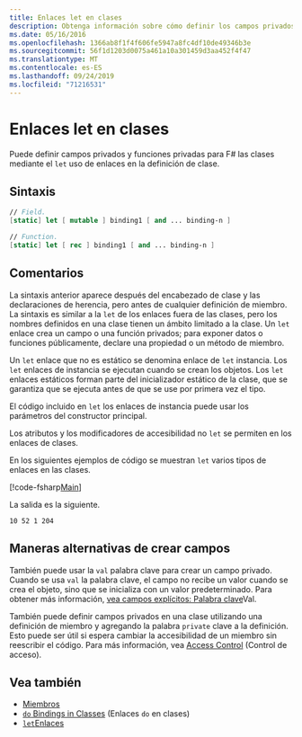 ```yaml
---
title: Enlaces let en clases
description: Obtenga información sobre cómo definir los campos privados y las F# funciones privadas para las clases mediante los enlaces ' Let ' en la definición de clase.
ms.date: 05/16/2016
ms.openlocfilehash: 1366ab8f1f4f606fe5947a8fc4df10de49346b3e
ms.sourcegitcommit: 56f1d1203d0075a461a10a301459d3aa452f4f47
ms.translationtype: MT
ms.contentlocale: es-ES
ms.lasthandoff: 09/24/2019
ms.locfileid: "71216531"
---
```

# <a name="let-bindings-in-classes"></a>Enlaces let en clases

Puede definir campos privados y funciones privadas para F# las clases mediante el `let` uso de enlaces en la definición de clase.

## <a name="syntax"></a>Sintaxis

```fsharp
// Field.
[static] let [ mutable ] binding1 [ and ... binding-n ]

// Function.
[static] let [ rec ] binding1 [ and ... binding-n ]
```

## <a name="remarks"></a>Comentarios

La sintaxis anterior aparece después del encabezado de clase y las declaraciones de herencia, pero antes de cualquier definición de miembro. La sintaxis es similar a la `let` de los enlaces fuera de las clases, pero los nombres definidos en una clase tienen un ámbito limitado a la clase. Un `let` enlace crea un campo o una función privados; para exponer datos o funciones públicamente, declare una propiedad o un método de miembro.

Un `let` enlace que no es estático se denomina enlace de `let` instancia. Los `let` enlaces de instancia se ejecutan cuando se crean los objetos. Los `let` enlaces estáticos forman parte del inicializador estático de la clase, que se garantiza que se ejecuta antes de que se use por primera vez el tipo.

El código incluido en `let` los enlaces de instancia puede usar los parámetros del constructor principal.

Los atributos y los modificadores de accesibilidad no `let` se permiten en los enlaces de clases.

En los siguientes ejemplos de código se muestran `let` varios tipos de enlaces en las clases.

[!code-fsharp[Main](~/samples/snippets/fsharp/lang-ref-1/snippet3001.fs)]

La salida es la siguiente.

```console
10 52 1 204
```

## <a name="alternative-ways-to-create-fields"></a>Maneras alternativas de crear campos

También puede usar la `val` palabra clave para crear un campo privado. Cuando se usa `val` la palabra clave, el campo no recibe un valor cuando se crea el objeto, sino que se inicializa con un valor predeterminado. Para obtener más información, [vea campos explícitos: Palabra clave](explicit-fields-the-val-keyword.md)Val.

También puede definir campos privados en una clase utilizando una definición de miembro y agregando la palabra `private` clave a la definición. Esto puede ser útil si espera cambiar la accesibilidad de un miembro sin reescribir el código. Para más información, vea [Access Control](../access-control.md) (Control de acceso).

## <a name="see-also"></a>Vea también

- [Miembros](index.md)
- [`do` Bindings in Classes](do-bindings-in-classes.md) (Enlaces `do` en clases)
- [`let`Enlaces](../functions/let-bindings.md)
